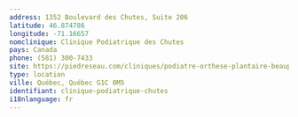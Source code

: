 ```yaml
---
address: 1352 Boulevard des Chutes, Suite 206
latitude: 46.874786
longitude: -71.16657
nomclinique: Clinique Podiatrique des Chutes
pays: Canada
phone: (581) 300-7433
site: https://piedreseau.com/cliniques/podiatre-orthese-plantaire-beauport-chutes/
type: location
ville: Québec, Québec G1C 0M5
identifiant: clinique-podiatrique-chutes
i18nlanguage: fr
---
```


